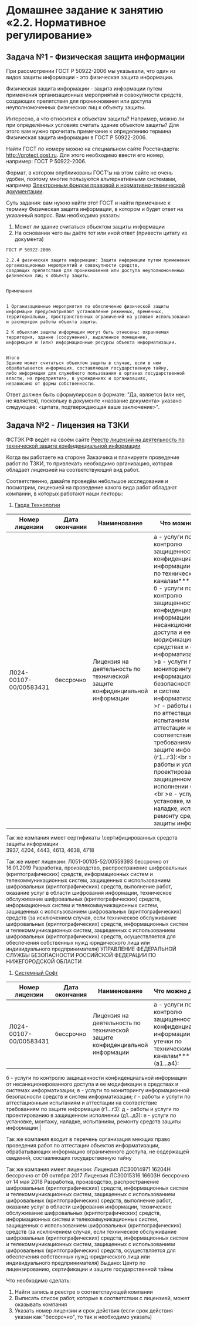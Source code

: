 # Домашнее задание к занятию «2.2. Нормативное регулирование»

## Задача №1 - Физическая защита информации

При рассмотрении ГОСТ Р 50922-2006 мы указывали, что один из видов защиты информации - это физическая защита информации.

Физическая защита информации - защита информации путем применения организационных мероприятий и совокупности средств, создающих препятствия для проникновения или доступа неуполномоченных физических лиц к объекту защиты.

Интересно, а что относится к объектам защиты? Например, можно ли при определённых условиях считать здание объектом защиты? Для этого вам нужно прочитать примечание к определению термина Физическая защита информации в ГОСТ Р 50922-2006.

Найти ГОСТ по номеру можно на специальном сайте Росстандарта: http://protect.gost.ru. Для этого необходимо ввести его номер, например: ГОСТ Р 50922-2006.

Формат, в котором опубликованы ГОСТ'ы на этом сайте не очень удобен, поэтому многие пользуются альтернативными системами, например [Электронным фондом правовой и нормативно-технической документации](http://docs.cntd.ru).

Суть задания: вам нужно найти этот ГОСТ и найти примечание к термину Физическая защита информации, в котором и будет ответ на указанный вопрос. Вам необходимо указать:
1. Может ли здание считаться объектом защиты информации
1. На основании чего вы даёте тот или иной ответ (привести цитату из документа)

```text
ГОСТ Р 50922-2006

2.2.4 физическая защита информации: Защита информации путем применения организационных мероприятий и совокупности средств, 
создающих препятствия для проникновения или доступа неуполномоченных физических лиц к объекту защиты.


Примечания


1 Организационные мероприятия по обеспечению физической защиты информации предусматривают установление режимных, временных, 
территориальных, пространственных ограничений на условия использования и распорядок работы объекта защиты.

2 К объектам защиты информации могут быть отнесены: охраняемая территория, здание (сооружение), выделенное помещение, 
информация и (или) информационные ресурсы объекта информатизации.


Итого
Здание может считаться объектом защиты в случае, если в нем обрабатывается информация, составляющая государственную тайну, 
либо информация для служебного пользования в органах государственной власти, на предприятиях, в учреждениях и организациях, 
независимо от формы собственности.
```





Ответ должен быть сформулирован в формате: "Да, является (или нет, не является), поскольку в документе <название документа> указано следующее: <цитата, подтверждающая ваше заключение>".

## Задача №2 - Лицензия на ТЗКИ

ФСТЭК РФ ведёт на своём сайте [Реестр лицензий на деятельность по технической защите конфиденциальной информации](https://reestr.fstec.ru/)

Когда вы работаете на стороне Заказчика и планируете проведение работ по ТЗКИ, то привлекать необходимо организацию, которая обладает лицензией на соответствующий вид работ.

Соответственно, давайте проведём небольшое исследование и посмотрим, лицензией на проведение какого вида работ обладают компании, в которых работают наши лекторы:

1. [Гарда Технологии](https://gardatech.ru)

|Номер лицензии|Дата окончания|Наименование|Что можно делать|
|---|---|---|---|
|Л024-00107-00/00583431|бессрочно|Лицензия на деятельность по технической защите конфиденциальной информации|а - услуги по контролю защищенности конфиденциальной информации от утечки по техническим каналам*** (а1...а4):<br />б - услуги по контролю защищенности конфиденциальной информации от несанкционированного доступа и ее модификации в средствах и системах информатизации;<br \>в - услуги по мониторингу информационной безопасности средств и систем информатизации;<br \>г - работы и услуги по аттестационным испытаниям и аттестации на соответствие требованиям по защите информации (г1...г3):<br \>д - работы и услуги по проектированию в защищенном исполнении (д1...д3):<br \>е - услуги по установке, монтажу, наладке, испытаниям, ремонту средств защиты информации |

Так же компания имеет сертификаты \сертифицированных средств защиты информации\
3937, 4204, 4443, 4613, 4638, 4718


Так же имеет лицензии:
Л051-00105-52/00559393 бессрочно от 16.01.2019 
Разработка, производство, распространение шифровальных (криптографических) средств, информационных систем и телекоммуникационных 
систем, защищенных с использованием шифровальных (криптографических) средств, выполнение работ, оказание услуг в области 
шифрования информации, техническое обслуживание шифровальных (криптографических) средств, информационных систем и 
телекоммуникационных систем, защищенных с использованием шифровальных (криптографических) средств (за исключением случая, 
если техническое обслуживание шифровальных (криптографических) средств, информационных систем и телекоммуникационных систем, 
защищенных с использованием шифровальных (криптографических) средств, осуществляется для обеспечения собственных нужд 
юридического лица или индивидуального предпринимателя)
УПРАВЛЕНИЕ ФЕДЕРАЛЬНОЙ СЛУЖБЫ БЕЗОПАСНОСТИ РОССИЙСКОЙ ФЕДЕРАЦИИ ПО НИЖЕГОРОДСКОЙ ОБЛАСТИ


1. [Системный Софт](https://www.syssoft.ru)

|Номер лицензии|Дата окончания|Наименование|Что можно делать|
|---|---|---|---|
|Л024-00107-00/00583431|бессрочно|Лицензия на деятельность по технической защите конфиденциальной информации|а - услуги по контролю защищенности конфиденциальной информации от утечки по техническим каналам*** (а1...а4):
б - услуги по контролю защищенности конфиденциальной информации от несанкционированного доступа и ее модификации в средствах и системах информатизации;
в - услуги по мониторингу информационной безопасности средств и систем информатизации;
г - работы и услуги по аттестационным испытаниям и аттестации на соответствие требованиям по защите информации (г1...г3):
д - работы и услуги по проектированию в защищенном исполнении (д1...д3):
е - услуги по установке, монтажу, наладке, испытаниям, ремонту средств защиты информации |

Так же компания входит в перечень организация меющих право проведения работ по аттестации объектов информатизации, 
обрабатывающих информацию ограниченного доступа, не содержащей сведений, составляющих государственную тайну

Так же компания имеет лицензии:
Лицензия ЛСЗ0014971 16204Н бессрочно от 09 октября 2017
Лицензия ЛСЗ0015316 16603Н бессрочно от 14 мая 2018
Разработка, производство, распространение шифровальных (криптографических) средств, информационных систем и телекоммуникационных 
систем, защищенных с использованием шифровальных (криптографических) средств, выполнение работ, оказание услуг в области 
шифрования информации, техническое обслуживание шифровальных (криптографических) средств, информационных систем и 
телекоммуникационных систем, защищенных с использованием шифровальных (криптографических) средств (за исключением случая, 
если техническое обслуживание шифровальных (криптографических) средств, информационных систем и телекоммуникационных систем, 
защищенных с использованием шифровальных (криптографических) средств, осуществляется для обеспечения собственных нужд 
юридического лица или индивидуального предпринимателя)
Выдано: Центр по лицензированию, сертификации и защите государственной тайны




Что необходимо сделать:
1. Найти запись в реестре о соответствующей компании
1. Выписать список работ, которые в соответствии с лицензией, может оказывать компания
1. Указать номер лицензии и срок действия (если срок действия указан как "бессрочно", то так и необходимо указать)
